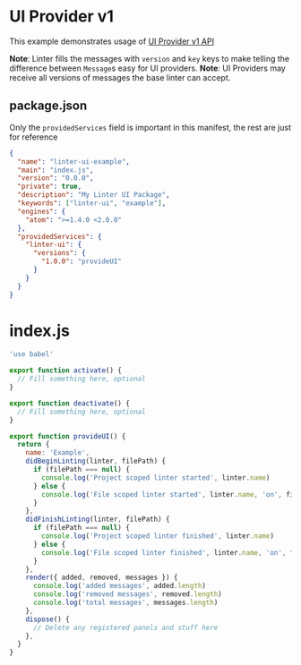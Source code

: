# UI Provider v1

This example demonstrates usage of [UI Provider v1 API](../types/ui-provider-v1.md)

**Note**: Linter fills the messages with `version` and `key` keys to make telling the difference between `Message`s easy for UI providers.
**Note**: UI Providers may receive all versions of messages the base linter can accept.

## package.json

Only the `providedServices` field is important in this manifest, the rest are just for reference

```json
{
  "name": "linter-ui-example",
  "main": "index.js",
  "version": "0.0.0",
  "private": true,
  "description": "My Linter UI Package",
  "keywords": ["linter-ui", "example"],
  "engines": {
    "atom": ">=1.4.0 <2.0.0"
  },
  "providedServices": {
    "linter-ui": {
      "versions": {
        "1.0.0": "provideUI"
      }
    }
  }
}
```

# index.js

```js
'use babel'

export function activate() {
  // Fill something here, optional
}

export function deactivate() {
  // Fill something here, optional
}

export function provideUI() {
  return {
    name: 'Example',
    didBeginLinting(linter, filePath) {
      if (filePath === null) {
        console.log('Project scoped linter started', linter.name)
      } else {
        console.log('File scoped linter started', linter.name, 'on', filePath)
      }
    },
    didFinishLinting(linter, filePath) {
      if (filePath === null) {
        console.log('Project scoped linter finished', linter.name)
      } else {
        console.log('File scoped linter finished', linter.name, 'on', filePath)
      }
    },
    render({ added, removed, messages }) {
      console.log('added messages', added.length)
      console.log('removed messages', removed.length)
      console.log('total messages', messages.length)
    },
    dispose() {
      // Delete any registered panels and stuff here
    },
  }
}
```
